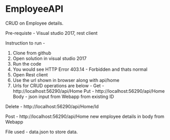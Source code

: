 # EmployeeAPI
CRUD on Employee details.

Pre-requiste - Visual studio 2017, rest client 

Instruction to run -
1. Clone from github
2. Open solution in visual studio 2017
3. Run the code
4. You would see HTTP Error 403.14 - Forbidden and thats normal
5. Open Rest client 
6. Use the url shown in browser along with api/home 
7. Urls for CRUD operations are below -
Get - http://localhost:56290/api/Home
Put - http://localhost:56290/api/Home 
    Body - json input  from Webapp from existing ID

Delete - http://localhost:56290/api/Home/Id

Post - http://localhost:56290/api/Home
  new employee details in body from Webapp

File used - data.json to store data.
